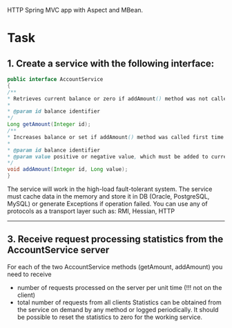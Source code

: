 HTTP Spring MVC app with Aspect and MBean.

# Task
## 1. Create a service with the following interface:
```java
public interface AccountService
{
/**
* Retrieves current balance or zero if addAmount() method was not called before for specified id
*
* @param id balance identifier
*/
Long getAmount(Integer id);
/**
* Increases balance or set if addAmount() method was called first time
*
* @param id balance identifier
* @param value positive or negative value, which must be added to current balance
*/
void addAmount(Integer id, Long value);
}
```
The service will work in the high-load fault-tolerant system.
The service must cache data in the memory and store it in DB (Oracle, PostgreSQL, MySQL)
or generate Exceptions if operation failed.
You can use any of protocols as a transport layer such as: RMI, Hessian, HTTP

------------------------------------------------------------------------------------------------------
## 3. Receive request processing statistics from the AccountService server
For each of the two AccountService methods (getAmount, addAmount) you need to receive
- number of requests processed on the server per unit time (!!! not on the client)
- total number of requests from all clients
Statistics can be obtained from the service on demand by any method
or logged periodically.
It should be possible to reset the statistics to zero for the working service.